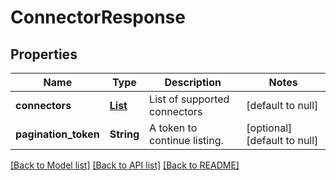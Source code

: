 # ConnectorResponse
## Properties

Name | Type | Description | Notes
------------ | ------------- | ------------- | -------------
**connectors** | [**List**](Connector.md) | List of supported connectors | [default to null]
**pagination\_token** | **String** | A token to continue listing. | [optional] [default to null]

[[Back to Model list]](../README.md#documentation-for-models) [[Back to API list]](../README.md#documentation-for-api-endpoints) [[Back to README]](../README.md)


